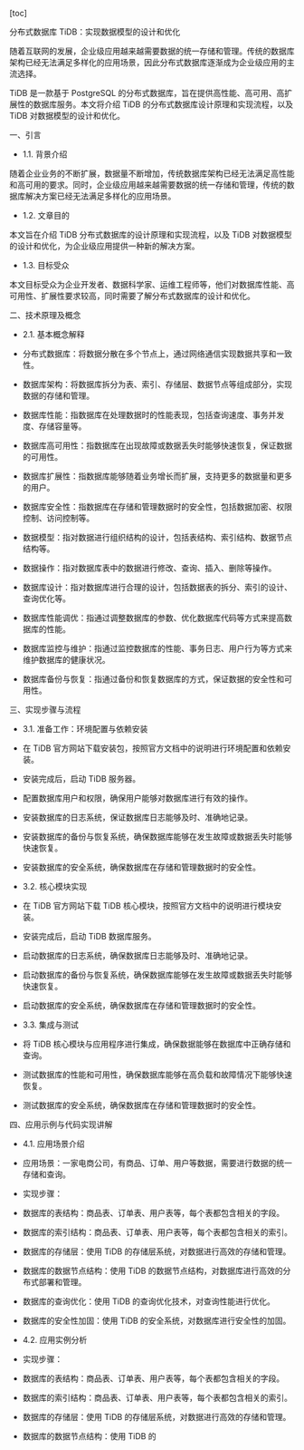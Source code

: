 
[toc]                    
                
                
分布式数据库 TiDB：实现数据模型的设计和优化

随着互联网的发展，企业级应用越来越需要数据的统一存储和管理。传统的数据库架构已经无法满足多样化的应用场景，因此分布式数据库逐渐成为企业级应用的主流选择。

 TiDB 是一款基于 PostgreSQL 的分布式数据库，旨在提供高性能、高可用、高扩展性的数据库服务。本文将介绍 TiDB 的分布式数据库设计原理和实现流程，以及 TiDB 对数据模型的设计和优化。

一、引言

- 1.1. 背景介绍

随着企业业务的不断扩展，数据量不断增加，传统数据库架构已经无法满足高性能和高可用的要求。同时，企业级应用越来越需要数据的统一存储和管理，传统的数据库解决方案已经无法满足多样化的应用场景。

- 1.2. 文章目的

本文旨在介绍 TiDB 分布式数据库的设计原理和实现流程，以及 TiDB 对数据模型的设计和优化，为企业级应用提供一种新的解决方案。

- 1.3. 目标受众

本文目标受众为企业开发者、数据科学家、运维工程师等，他们对数据库性能、高可用性、扩展性要求较高，同时需要了解分布式数据库的设计和优化。

二、技术原理及概念

- 2.1. 基本概念解释

- 分布式数据库：将数据分散在多个节点上，通过网络通信实现数据共享和一致性。

- 数据库架构：将数据库拆分为表、索引、存储层、数据节点等组成部分，实现数据的存储和管理。

- 数据库性能：指数据库在处理数据时的性能表现，包括查询速度、事务并发度、存储容量等。

- 数据库高可用性：指数据库在出现故障或数据丢失时能够快速恢复，保证数据的可用性。

- 数据库扩展性：指数据库能够随着业务增长而扩展，支持更多的数据量和更多的用户。

- 数据库安全性：指数据库在存储和管理数据时的安全性，包括数据加密、权限控制、访问控制等。

- 数据模型：指对数据进行组织结构的设计，包括表结构、索引结构、数据节点结构等。

- 数据操作：指对数据库表中的数据进行修改、查询、插入、删除等操作。

- 数据库设计：指对数据库进行合理的设计，包括数据表的拆分、索引的设计、查询优化等。

- 数据库性能调优：指通过调整数据库的参数、优化数据库代码等方式来提高数据库的性能。

- 数据库监控与维护：指通过监控数据库的性能、事务日志、用户行为等方式来维护数据库的健康状况。

- 数据库备份与恢复：指通过备份和恢复数据库的方式，保证数据的安全性和可用性。

三、实现步骤与流程

- 3.1. 准备工作：环境配置与依赖安装

- 在 TiDB 官方网站下载安装包，按照官方文档中的说明进行环境配置和依赖安装。

- 安装完成后，启动 TiDB 服务器。

- 配置数据库用户和权限，确保用户能够对数据库进行有效的操作。

- 安装数据库的日志系统，保证数据库日志能够及时、准确地记录。

- 安装数据库的备份与恢复系统，确保数据库能够在发生故障或数据丢失时能够快速恢复。

- 安装数据库的安全系统，确保数据库在存储和管理数据时的安全性。

- 3.2. 核心模块实现

- 在 TiDB 官方网站下载 TiDB 核心模块，按照官方文档中的说明进行模块安装。

- 安装完成后，启动 TiDB 数据库服务。

- 启动数据库的日志系统，确保数据库日志能够及时、准确地记录。

- 启动数据库的备份与恢复系统，确保数据库能够在发生故障或数据丢失时能够快速恢复。

- 启动数据库的安全系统，确保数据库在存储和管理数据时的安全性。

- 3.3. 集成与测试

- 将 TiDB 核心模块与应用程序进行集成，确保数据能够在数据库中正确存储和查询。

- 测试数据库的性能和可用性，确保数据库能够在高负载和故障情况下能够快速恢复。

- 测试数据库的安全系统，确保数据库在存储和管理数据时的安全性。

四、应用示例与代码实现讲解

- 4.1. 应用场景介绍

- 应用场景：一家电商公司，有商品、订单、用户等数据，需要进行数据的统一存储和查询。

- 实现步骤：

- 数据库的表结构：商品表、订单表、用户表等，每个表都包含相关的字段。

- 数据库的索引结构：商品表、订单表、用户表等，每个表都包含相关的索引。

- 数据库的存储层：使用 TiDB 的存储层系统，对数据进行高效的存储和管理。

- 数据库的数据节点结构：使用 TiDB 的数据节点结构，对数据库进行高效的分布式部署和管理。

- 数据库的查询优化：使用 TiDB 的查询优化技术，对查询性能进行优化。

- 数据库的安全性加固：使用 TiDB 的安全系统，对数据库进行安全性的加固。

- 4.2. 应用实例分析

- 实现步骤：

- 数据库的表结构：商品表、订单表、用户表等，每个表都包含相关的字段。

- 数据库的索引结构：商品表、订单表、用户表等，每个表都包含相关的索引。

- 数据库的存储层：使用 TiDB 的存储层系统，对数据进行高效的存储和管理。

- 数据库的数据节点结构：使用 TiDB 的

